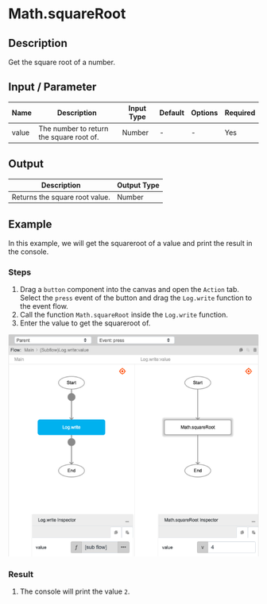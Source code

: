 # Math.squareRoot

## Description

Get the square root of a number.

## Input / Parameter

| Name | Description | Input Type | Default | Options | Required |
| ------ | ------ | ------ | ------ | ------ | ------ |
| value | The number to return the square root of. | Number | - | - | Yes |

## Output

| Description | Output Type |
| ------ | ------ |
| Returns the square root value. | Number |

## Example

In this example, we will get the squareroot of a value and print the result in the console.

### Steps

1. Drag a `button` component into the canvas and open the `Action` tab. Select the `press` event of the button and drag the `Log.write` function to the event flow.
2. Call the function `Math.squareRoot` inside the `Log.write` function.
3. Enter the value to get the squareroot of.

![](./squareRoot-step-1.png)

### Result

1. The console will print the value `2`.